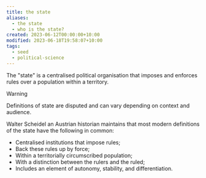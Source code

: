 ```yaml
---
title: the state
aliases:
  - the state
  - who is the state?
created: 2023-06-12T00:00:00+10:00
modified: 2023-06-18T19:58:07+10:00
tags:
  - seed
  - political-science
---
```


The "state" is a centralised political organisation that imposes and enforces rules over a population within a territory.

> [!warning]
> 
> Definitions of state are disputed and can vary depending on context and audience.

Walter Scheidel an Austrian historian maintains that most modern definitions of the state have the following in common:
- Centralised institutions that impose rules;
- Back these rules up by force;
- Within a territorially circumscribed population; 
- With a distinction between the rulers and the ruled; 
- Includes an element of autonomy, stability, and differentiation.